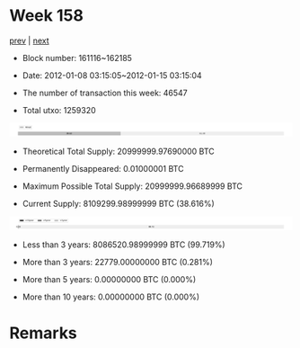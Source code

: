 # Week 158

[prev](week0157.md) | [next](week0159.md)

- Block number: 161116~162185

- Date: 2012-01-08 03:15:05~2012-01-15 03:15:04

- The number of transaction this week: 46547

- Total utxo: 1259320

![](../images/mined_week0158.png)

- Theoretical Total Supply: 20999999.97690000 BTC

- Permanently Disappeared: 0.01000001 BTC

- Maximum Possible Total Supply: 20999999.96689999 BTC

- Current Supply: 8109299.98999999 BTC (38.616%)

![](../images/year_week0158.png)


- Less than 3 years: 8086520.98999999 BTC (99.719%)

- More than 3 years: 22779.00000000 BTC (0.281%)

- More than 5 years: 0.00000000 BTC (0.000%)

- More than 10 years: 0.00000000 BTC (0.000%)

# Remarks

